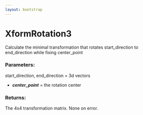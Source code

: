 ```yaml
---
layout: bootstrap
---
```


# XformRotation3

Calculate the minimal transformation that rotates start_direction to
        end_direction while fixing center_point
        

### Parameters:

start_direction, end_direction = 3d vectors
- ***center_point*** = the rotation center
        

### Returns:


The 4x4 transformation matrix.
None on error.
        
